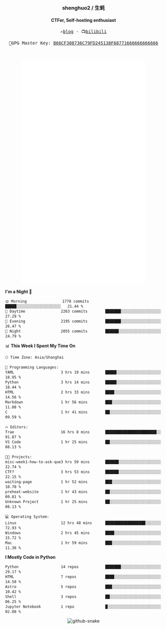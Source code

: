 <h3 align="center"> shenghuo2 / 生蚝 </h3>
<h4 align="center" >CTFer, Self-hosting enthusiast</h3>


<p align="center">
  <samp>
    ✍️<a href="https://blog.shenghuo2.top/">blog</a> -
    📺<a href="https://space.bilibili.com/85894935">bilibili</a>
  </samp>
</p>
<p align="center">
  <samp>
     🔐GPG Master Key: <a align="center" href="https://github.com/shenghuo2.gpg">B66CF308736C79FD245138F68771666666666666</a>
  </samp>
</p>
<br>
<p align="center">
  <a href="https://github.com/shenghuo2">
    <img width="400" align="top" src="https://github.com/shenghuo2/shenghuo2/blob/main/metrics.left.svg" />
  </a>
  <a href="https://github.com/shenghuo2">
    <img width="400" align="top" src="https://github.com/shenghuo2/shenghuo2/blob/main/metrics.right.svg" />
  </a>
</p>


<!--START_SECTION:waka-->
**I'm a Night 🦉** 

```text
🌞 Morning                1778 commits        █████░░░░░░░░░░░░░░░░░░░░   21.44 % 
🌆 Daytime                2263 commits        ███████░░░░░░░░░░░░░░░░░░   27.29 % 
🌃 Evening                2195 commits        ███████░░░░░░░░░░░░░░░░░░   26.47 % 
🌙 Night                  2055 commits        ██████░░░░░░░░░░░░░░░░░░░   24.79 % 
```


📊 **This Week I Spent My Time On** 

```text
🕑︎ Time Zone: Asia/Shanghai

💬 Programming Languages: 
YAML                     3 hrs 19 mins       █████░░░░░░░░░░░░░░░░░░░░   18.95 % 
Python                   3 hrs 14 mins       █████░░░░░░░░░░░░░░░░░░░░   18.44 % 
HTML                     2 hrs 33 mins       ████░░░░░░░░░░░░░░░░░░░░░   14.56 % 
Markdown                 1 hr 56 mins        ███░░░░░░░░░░░░░░░░░░░░░░   11.08 % 
C                        1 hr 41 mins        ██░░░░░░░░░░░░░░░░░░░░░░░   09.59 % 

🔥 Editors: 
Trae                     16 hrs 8 mins       ███████████████████████░░   91.87 % 
VS Code                  1 hr 25 mins        ██░░░░░░░░░░░░░░░░░░░░░░░   08.13 % 

🐱‍💻 Projects: 
misc-week1-how-to-ask-que3 hrs 59 mins       ██████░░░░░░░░░░░░░░░░░░░   22.74 % 
CTF?                     3 hrs 53 mins       ██████░░░░░░░░░░░░░░░░░░░   22.15 % 
waiting-page             1 hr 52 mins        ███░░░░░░░░░░░░░░░░░░░░░░   10.70 % 
preheat-website          1 hr 43 mins        ██░░░░░░░░░░░░░░░░░░░░░░░   09.81 % 
Unknown Project          1 hr 25 mins        ██░░░░░░░░░░░░░░░░░░░░░░░   08.13 % 

💻 Operating System: 
Linux                    12 hrs 48 mins      ██████████████████░░░░░░░   72.93 % 
Windows                  2 hrs 45 mins       ████░░░░░░░░░░░░░░░░░░░░░   15.72 % 
Mac                      1 hr 59 mins        ███░░░░░░░░░░░░░░░░░░░░░░   11.36 % 
```

**I Mostly Code in Python** 

```text
Python                   14 repos            ███████░░░░░░░░░░░░░░░░░░   29.17 % 
HTML                     7 repos             ████░░░░░░░░░░░░░░░░░░░░░   14.58 % 
Astro                    5 repos             ███░░░░░░░░░░░░░░░░░░░░░░   10.42 % 
Shell                    3 repos             ██░░░░░░░░░░░░░░░░░░░░░░░   06.25 % 
Jupyter Notebook         1 repo              █░░░░░░░░░░░░░░░░░░░░░░░░   02.08 % 
```




<!--END_SECTION:waka-->


<div align="center">
  <picture>
    <source media="(prefers-color-scheme: dark)" srcset="https://gist.githubusercontent.com/shenghuo2/bfce20b14ab0484cef03bae6e60e0b3a/raw/github-snake-dark.svg" />
    <source media="(prefers-color-scheme: light)" srcset="https://gist.githubusercontent.com/shenghuo2/bfce20b14ab0484cef03bae6e60e0b3a/raw/github-snake.svg" />
    <img alt="github-snake" src="https://gist.githubusercontent.com/shenghuo2/bfce20b14ab0484cef03bae6e60e0b3a/raw/github-snake.svg" />
  </picture>
</div>

<!--
**shenghuo2/shenghuo2** is a ✨ _special_ ✨ repository because its `README.md` (this file) appears on your GitHub profile.

Here are some ideas to get you started:

- 🔭 I’m currently working on ...
- 🌱 I’m currently learning ...
- 👯 I’m looking to collaborate on ...
- 🤔 I’m looking for help with ...
- 💬 Ask me about ...
- 📫 How to reach me: ...
- 😄 Pronouns: ...
- ⚡ Fun fact: ...
-->
